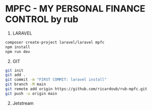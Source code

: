 # MPFC - MY PERSONAL FINANCE CONTROL by rub

1. LARAVEL

```bash
composer create-project laravel/laravel mpfc
npm install
npm run dev
```

2. GIT

```bash
git init
git add .
git commit -m "FIRST COMMIT: laravel install"
git branch -M main
git remote add origin https://github.com/ricardoub/rub-mpfc.git
git push -u origin main
```

2. Jetstream

```bash	

